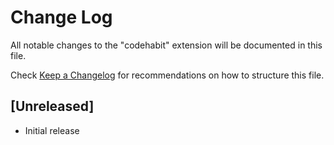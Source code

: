 # Change Log

All notable changes to the "codehabit" extension will be documented in this file.

Check [Keep a Changelog](http://keepachangelog.com/) for recommendations on how to structure this file.

## [Unreleased]

- Initial release